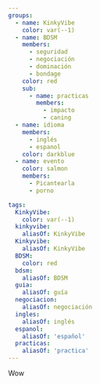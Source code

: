 ```yaml
---
groups:
  - name: KinkyVibe
    color: var(--1)
  - name: BDSM
    members:
      - seguridad
      - negociación
      - dominación
      - bondage
    color: red
    sub:
      - name: practicas
        members:
          - impacto
          - caning
  - name: idioma
    members:
      - inglés
      - espanol
    color: darkblue
  - name: evento
    color: salmon
    members:
      - Picantearla
      - porno

tags:
  KinkyVibe:
    color: var(--1)
  kinkyvibe:
    aliasOf: KinkyVibe
  Kinkyvibe:
    aliasOf: KinkyVibe
  BDSM:
    color: red
  bdsm:
    aliasOf: BDSM
  guia:
    aliasOf: guía
  negociacion:
    aliasOf: negociación
  ingles:
    aliasOf: inglés
  espanol:
    aliasOf: 'español'
  practicas:
    aliasOf: 'practica'
---
```


Wow
